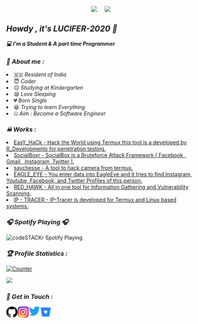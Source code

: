 <!-- Github README -->
<p align="center"><a href="https://github.com/LUCIFER-2020">
<img height="165" src="https://github-readme-stats.vercel.app/api?username=LUCIFER-2020&show_icons=true&include_all_commits=true&theme=tokyonight&cache_seconds=3200&hide_border=true" /></a>
&nbsp;&nbsp;&nbsp;
<a href="https://github.com/LUCIFER-2020"><img src="https://github-readme-stats.vercel.app/api/top-langs/?username=htr-tech&layout=compact&theme=tokyonight&hide_border=true" />
</a></p>

<h2><b><i>Howdy , it's LUCIFER-2020 👋</i></b></h2>
<b><i>💻 I'm a Student & A part time Programmer</i></b>

<h3><b><i>🤠 About me :</i></b></h3>
<li> 🇧🇩 <i>Resident of India</i></li>
<li> 😇 <i>Coder</i></li>
<li> 😐 <i>Studying at Kindergarten</i></li>
<li> 😪 <i>Love Sleeping</i></li>
<li> 💔 <i>Born Single</i></li>
<li> 😆 <i>Trying to learn Everything</i></li>
<li> 🤐 <i>Aim : Become a Software Engineer</i></li>

<h3><b><i>☠ Works :</i></b></h3>
<li> <a href="https://github.com/LUCIFER-2020/EasY_HaCk">EasY_HaCk - Hack the World using Termux this tool is a developed by R_Developments for penetration testing.</a>
<li> <a href="https://github.com/LUCIFER-2020/SocialBox">SocialBoxr - SocialBox is a Bruteforce Attack Framework [ Facebook , Gmail , Instagram ,Twitter ].</a>
<li> <a href="https://github.com/LUCIFER-2020/saychesse">saychesse - A tool to hack camera from termux.</a>
<li> <a href="https://github.com/LUCIFER-2020/EAGLE_EYE">EAGLE_EYE - You enter data into EagleEye and it tries to find Instagram, Youtube, Facebook, and Twitter Profiles of this person.</a>
<li> <a href="https://github.com/LUCIFER-2020/RED_HAWK">RED_HAWK - All in one tool for Information Gathering and Vulnerability Scanning.</a>
<li> <a href="https://github.com/LUCIFER-2020/IP-TRACER">IP - TRACER - IP-Tracer is developed for Termux and Linux based systems.</a>

<h3><b><i>🎧 Spotify Playing 🎧</i></b></h3>
<img src="https://now-playing-codestackr.vercel.app/api/spotify-playing" alt="codeSTACKr Spotify Playing" width="350" />


<h3><b><i>🏆 Profile Statistics :</i></b></h3>
<a href="https://github.com/LUCIFER-2020"><img height="25" title="Counter" src="https://komarev.com/ghpvc/?username=LUCIFER-2020h&color=blueviolet&style=flat-square"></a>

[![](https://github-readme-stats.vercel.app/api/pin/?username=LUCIFER-2020&repo=SocialBox)](https://github.com/LUCIFER-2020/SocialBox)

<h3><b><i>📡 Get in Touch :</i></b></h3>
<a href="https://github.com/LUCIFER-2020"><img align="left" title="Github" alt="Github" width="30px" src="assets/github.png" /></a>
<a href="https://www.instagram.com/renesh_2020"><img align="left" title="Instagram" alt="Instagram" width="30px" src="assets/instagram.png" /></a>
<a href="https://twitter.com/SuvarnaRenesh"><img align="left" title="Twitter" alt="Twitter" width="30px" src="assets/twitter-logo-2-1.png" /></a>
<a href="https://bitbucket.org/LUCIFER-2020/"><img align="left" title="BitBucket" alt="Bitbucket" width="30px" src="/assets/44_Bitbucket_logo_logos-512.png" /></a>





